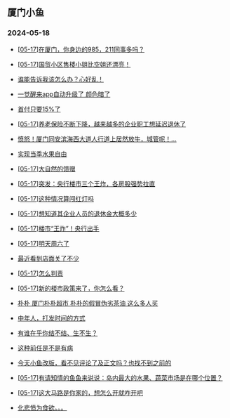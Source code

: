 ## 厦门小鱼 
### 2024-05-18

+ [[05-17]在厦门，你身边的985，211同事多吗？](http://bbs.xmfish.com/read-htm-tid-18191678.html)

+ [[05-17]国贸小区售楼小姐比空姐还漂亮！](http://bbs.xmfish.com/read-htm-tid-18191830.html)

+ [谁能告诉我该怎么办？心好乱！](http://bbs.xmfish.com/read-htm-tid-18191931.html)

+ [一觉醒来app自动升级了
颜色暗了](http://bbs.xmfish.com/read-htm-tid-18191614.html)

+ [首付只要15%了](http://bbs.xmfish.com/read-htm-tid-18191870.html)

+ [[05-17]养老保险不断下降，越来越多的企业职工想延迟退休了](http://bbs.xmfish.com/read-htm-tid-18191785.html)

+ [愤怒！厦门同安滨海西大道人行道上居然放牛，城管呢！...](http://bbs.xmfish.com/read-htm-tid-18191604.html)

+ [实现当季水果自由](http://bbs.xmfish.com/read-htm-tid-18191769.html)

+ [[05-17]大自然的馈赠](http://bbs.xmfish.com/read-htm-tid-18191721.html)

+ [[05-17]突发：央行楼市三个王炸，各房股强势拉直](http://bbs.xmfish.com/read-htm-tid-18191899.html)

+ [[05-17]这种情况算闯红灯吗](http://bbs.xmfish.com/read-htm-tid-18191755.html)

+ [[05-17]想知道其企业人员的退休金大概多少](http://bbs.xmfish.com/read-htm-tid-18191887.html)

+ [[05-17]楼市“王炸”！央行出手](http://bbs.xmfish.com/read-htm-tid-18191930.html)

+ [[05-17]明天周六了](http://bbs.xmfish.com/read-htm-tid-18191908.html)

+ [最近看到店面关了不少](http://bbs.xmfish.com/read-htm-tid-18191802.html)

+ [[05-17]怎么判责](http://bbs.xmfish.com/read-htm-tid-18191885.html)

+ [[05-17]新的楼市政策来了，你怎么看？](http://bbs.xmfish.com/read-htm-tid-18191882.html)

+ [朴朴 厦门朴朴超市 朴朴的假冒伪劣茶油 这么多人买](http://bbs.xmfish.com/read-htm-tid-18191974.html)

+ [中年人，打发时间的方式](http://bbs.xmfish.com/read-htm-tid-18192082.html)

+ [有谁在乎你结不结、生不生？](http://bbs.xmfish.com/read-htm-tid-18192072.html)

+ [这种前任是不是有病](http://bbs.xmfish.com/read-htm-tid-18192016.html)

+ [今天小鱼改版，看不见评论了及正文吗？也找不到之前的](http://bbs.xmfish.com/read-htm-tid-18191994.html)

+ [[05-17]有请知情的鱼鱼来说说：岛内最大的水果、蔬菜市场是在哪个位置？](http://bbs.xmfish.com/read-htm-tid-18192049.html)

+ [[05-17]这大马路是你家的，想怎么开就咋开吧](http://bbs.xmfish.com/read-htm-tid-18192083.html)

+ [化悲愤为食欲。。。](http://bbs.xmfish.com/read-htm-tid-18192029.html)

